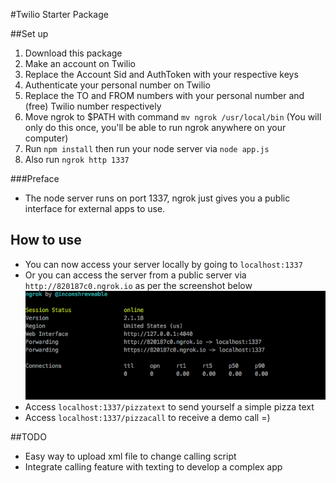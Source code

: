 #Twilio Starter Package

##Set up

1. Download this package
2. Make an account on Twilio 
3. Replace the Account Sid and AuthToken with your respective keys 
4. Authenticate your personal number on Twilio
5. Replace the TO and FROM numbers with your personal number and (free) Twilio number respectively  
6. Move ngrok to $PATH with command `mv ngrok /usr/local/bin` (You will only do this once, you'll be able to run ngrok anywhere on your computer) 
7. Run `npm install` then run your node server via `node app.js` 
9. Also run `ngrok http 1337`


###Preface
- The node server runs on port 1337, ngrok just gives you a public interface for external apps to use.


## How to use

- You can now access your server locally by going to `localhost:1337`
- Or you can access the server from a public server via `http://820187c0.ngrok.io` as per the screenshot below 
![alt tag](ngork_screen.png)
- Access `localhost:1337/pizzatext` to send yourself a simple pizza text
- Access `localhost:1337/pizzacall` to receive a demo call =)

##TODO
- Easy way to upload xml file to change calling script
- Integrate calling feature with texting to develop a complex app 